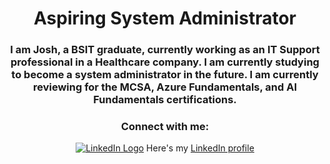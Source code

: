 <div align="center">
    <h1>Aspiring System Administrator</h1>
    <h3>I am Josh, a BSIT graduate, currently working as an IT Support professional in a Healthcare company. I am currently studying to become a system administrator in the future. I am currently reviewing for the MCSA, Azure Fundamentals, and AI Fundamentals certifications.</h3>

### Connect with me:

[![LinkedIn Logo](https://drive.google.com/uc?export=view&id=1CYufnAglfsbo_S0o74gvnrfi3LUubM8i)](https://www.linkedin.com/in/joshuacruzcervantes/)
Here's my [LinkedIn profile](https://www.linkedin.com/in/joshuacruzcervantes/)

